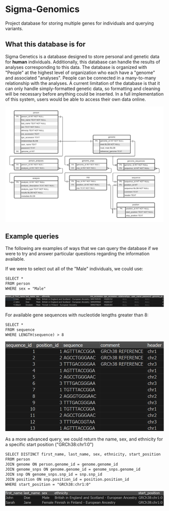 # Sigma-Genomics
Project database for storing multiple genes for individuals and querying variants.

## What this database is for
Sigma Genetics is a database designed to store personal and genetic data for **human** individuals. Additionally, this database can handle the results of analyses corresponding to this data. The database is organized with "People" at the highest level of organization who each have a "genome" and associated "analyses". People can be connected in a many-to-many relationship with the analyses. A current limitation of the database is that it can only handle simply-formatted genetic data, so formatting and cleaning will be necessary before anything could be inserted. In a full implementation of this system, users would be able to access their own data online.

![Entity relationship diagram](images/entity_relationship_diagram.png?raw=true "Entity relationship diagram")

## Example queries
The following are examples of ways that we can query the database if we were to try and answer particular questions regarding the information available.

If we were to select out all of the "Male" individuals, we could use:
```
SELECT *
FROM person
WHERE sex = "Male"
```
![Male individuals](images/male_individuals.png?raw=true "Male individuals")

For available gene sequences with nucleotide lengths greater than 8:
```
SELECT *
FROM sequence
WHERE LENGTH(sequence) > 8
```
![Length eight](images/length_eight.png?raw=true "Length eight")

As a more advanced query, we could return the name, sex, and ethnicity for a specific start position ("GRCh38:chr1:0")
```
SELECT DISTINCT first_name, last_name, sex, ethnicity, start_position
FROM person
JOIN genome ON person.genome_id = genome.genome_id
JOIN genome_snps ON genome.genome_id = genome_snps.genome_id
JOIN snp ON genome_snps.snp_id = snp.snp_id
JOIN position ON snp.position_id = position.position_id
WHERE start_position = "GRCh38:chr1:0"
```
![Chosen start position](images/chosen_start_position.png?raw=true "Chosen start position")
